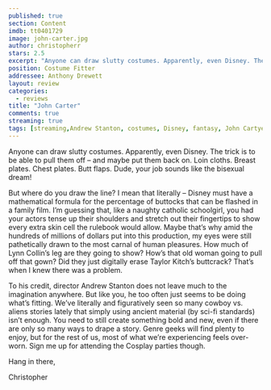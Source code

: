 ```yaml
---
published: true
section: Content
imdb: tt0401729
image: john-carter.jpg
author: christopherr
stars: 2.5
excerpt: "Anyone can draw slutty costumes. Apparently, even Disney. The trick is to be able to pull them off &ndash; and maybe put them back on. Loin cloths. Breast plates. Chest plates. Butt flaps. Dude, your job sounds like the bisexual dream!"
position: Costume Fitter
addressee: Anthony Drewett
layout: review
categories:
  - reviews
title: "John Carter"
comments: true
streaming: true
tags: [streaming,Andrew Stanton, costumes, Disney, fantasy, John Cartyer, Letters, Lynn Collins, sci-fi, sexy, Taylor Kitch]
---
```

<p>Anyone can draw slutty costumes. Apparently, even Disney. The trick is to be able to pull them off &ndash; and maybe put them back on. Loin cloths. Breast plates. Chest plates. Butt flaps. Dude, your job sounds like the bisexual dream!</p>
<p>But where do you draw the line? I mean that literally &ndash; Disney must have a mathematical formula for the percentage of buttocks that can be flashed in a family film.  I&rsquo;m guessing that, like a naughty catholic schoolgirl, you had your actors tense up their shoulders and stretch out their fingertips to show every extra skin cell the rulebook would allow. Maybe that&rsquo;s why amid the hundreds of millions of dollars put into this production, my eyes were still pathetically drawn to the most carnal of human pleasures. How much of Lynn Collin&rsquo;s leg are they going to show? How&rsquo;s that old woman going to pull off that gown? Did they just digitally erase Taylor Kitch&rsquo;s buttcrack? That&rsquo;s when I knew there was a problem.</p>
<p>To his credit, director Andrew Stanton does not leave much to the imagination anywhere. But like you, he too often just seems to be doing what&rsquo;s fitting. We&rsquo;ve literally and figuratively seen so many cowboy vs. aliens stories lately that simply using ancient material (by sci-fi standards) isn&rsquo;t enough. You need to still create something bold and new, even if there are only so many ways to drape a story. Genre geeks will find plenty to enjoy, but for the rest of us, most of what we&rsquo;re experiencing feels over-worn. Sign me up for attending the Cosplay parties though.</p>
<p>Hang in there,</p>
<p>Christopher</p>
